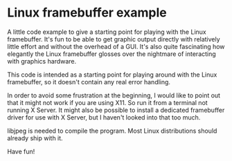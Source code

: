 # Linux framebuffer example
A little code example to give a starting point for playing with the Linux framebuffer. It's fun to be able to get graphic output directly with relatively little effort and without the overhead of a GUI. It's also quite fascinating how elegantly the Linux framebuffer glosses over the nightmare of interacting with graphics hardware.

This code is intended as a starting point for playing around with the Linux framebuffer, so it doesn't contain any real error handling.

In order to avoid some frustration at the beginning, I would like to point out that it might not work if you are using X11. So run it from a terminal not running X Server. It might also be possible to install a dedicated framebuffer driver for use with X Server, but I haven't looked into that too much.

libjpeg is needed to compile the program. Most Linux distributions should already ship with it.

Have fun!
